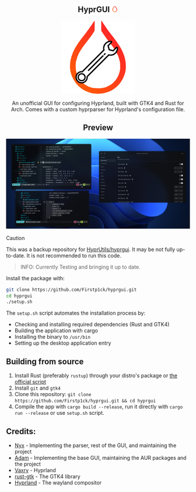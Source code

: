 <div align='center'>

<h2>HyprGUI <img src='https://raw.githubusercontent.com/Firstp1ck/hyprgui/refs/heads/main/hyprgui_transparent.png'width='18' height='18'></h2>

<img src='hyprgui.png' width='200' height='200'>

An unofficial GUI for configuring Hyprland, built with GTK4 and Rust for Arch.
Comes with a custom hyprparser for Hyprland's configuration file.

## Preview
![Preview](.github/preview.png)

</div>

> [!CAUTION]
> This was a backup repository for [HyprUtils/hyprgui]. 
> It may be not fully up-to-date.
> It is not recommended to run this code.

> INFO:
> Currently Testing and bringing it up to date.

[HyprUtils/hyprgui]: https://github.com/HyprUtils-Archive/hyprgui

Install the package with:
```bash
git clone https://github.com/Firstp1ck/hyprgui.git
cd hyprgui
./setup.sh
```

The `setup.sh` script automates the installation process by:
- Checking and installing required dependencies (Rust and GTK4)
- Building the application with cargo
- Installing the binary to `/usr/bin`
- Setting up the desktop application entry

## Building from source
1. Install Rust (preferably `rustup`) through your distro's package or [the official script](https://www.rust-lang.org/tools/install)
2. Install `git` and `gtk4`
3. Clone this repository:
`git clone https://github.com/Firstp1ck/hyprgui.git && cd hyprgui`
4. Compile the app with `cargo build --release`, run it directly with `cargo run --release` or use `setup.sh` script.

## Credits:
- [Nyx](https://github.com/nnyyxxxx) - Implementing the parser, rest of the GUI, and maintaining the project
- [Adam](https://github.com/adamperkowski) - Implementing the base GUI, maintaining the AUR packages and the project
- [Vaxry](https://github.com/vaxerski) - Hyprland
- [rust-gtk](https://github.com/gtk-rs/gtk4-rs) - The GTK4 library
- [Hyprland](https://github.com/hyprwm/Hyprland) - The wayland compositor